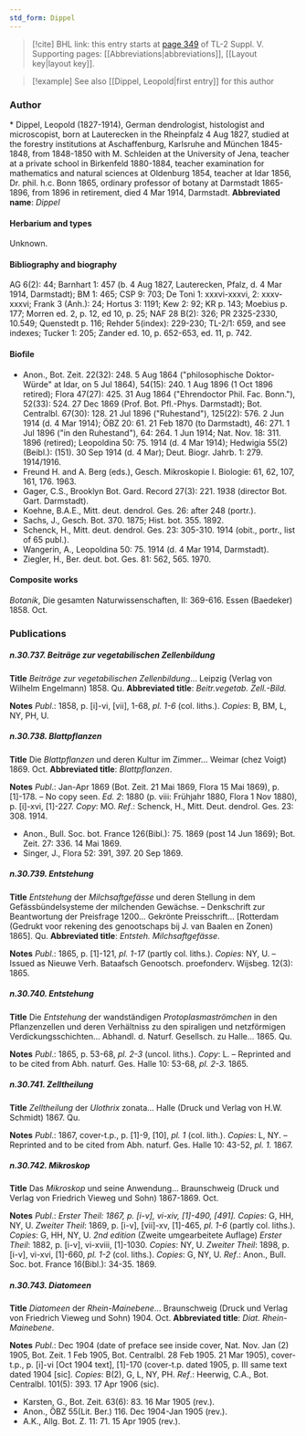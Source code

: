 ```yaml
---
std_form: Dippel
---
```


> [!cite] BHL link: this entry starts at [page 349](https://www.biodiversitylibrary.org/page/33259395) of TL-2 Suppl. V.
> Supporting pages: [[Abbreviations|abbreviations]], [[Layout key|layout key]].

> [!example] See also [[Dippel, Leopold|first entry]] for this author

### Author

\* Dippel, Leopold (1827-1914), German dendrologist, histologist and microscopist, born at Lauterecken in the Rheinpfalz 4 Aug 1827, studied at the forestry institutions at Aschaffenburg, Karlsruhe and München 1845-1848, from 1848-1850 with M. Schleiden at the University of Jena, teacher at a private school in Birkenfeld 1880-1884, teacher examination for mathematics and natural sciences at Oldenburg 1854, teacher at Idar 1856, Dr. phil. h.c. Bonn 1865, ordinary professor of botany at Darmstadt 1865-1896, from 1896 in retirement, died 4 Mar 1914, Darmstadt. 
**Abbreviated name**: *Dippel*

#### Herbarium and types

Unknown.

#### Bibliography and biography

AG 6(2): 44; Barnhart 1: 457 (b. 4 Aug 1827, Lauterecken, Pfalz, d. 4 Mar 1914, Darmstadt); BM 1: 465; CSP 9: 703; De Toni 1: xxxvi-xxxvi, 2: xxxv-xxxvi; Frank 3 (Anh.): 24; Hortus 3: 1191; Kew 2: 92; KR p. 143; Moebius p. 177; Morren ed. 2, p. 12, ed 10, p. 25; NAF 28 B(2): 326; PR 2325-2330, 10.549; Quenstedt p. 116; Rehder 5(index): 229-230; TL-2/1: 659, and see indexes; Tucker 1: 205; Zander ed. 10, p. 652-653, ed. 11, p. 742.

#### Biofile

- Anon., Bot. Zeit. 22(32): 248. 5 Aug 1864 ("philosophische Doktor-Würde" at Idar, on 5 Jul 1864), 54(15): 240. 1 Aug 1896 (1 Oct 1896 retired); Flora 47(27): 425. 31 Aug 1864 ("Ehrendoctor Phil. Fac. Bonn."), 52(33): 524. 27 Dec 1869 (Prof. Bot. Pfl.-Phys. Darmstadt); Bot. Centralbl. 67(30): 128. 21 Jul 1896 ("Ruhestand"), 125(22): 576. 2 Jun 1914 (d. 4 Mar 1914); ÖBZ 20: 61. 21 Feb 1870 (to Darmstadt), 46: 271. 1 Jul 1896 ("in den Ruhestand"), 64: 264. 1 Jun 1914; Nat. Nov. 18: 311. 1896 (retired); Leopoldina 50: 75. 1914 (d. 4 Mar 1914); Hedwigia 55(2)(Beibl.): (151). 30 Sep 1914 (d. 4 Mar); Deut. Biogr. Jahrb. 1: 279. 1914/1916.
- Freund H. and A. Berg (eds.), Gesch. Mikroskopie I. Biologie: 61, 62, 107, 161, 176. 1963.
- Gager, C.S., Brooklyn Bot. Gard. Record 27(3): 221. 1938 (director Bot. Gart. Darmstadt).
- Koehne, B.A.E., Mitt. deut. dendrol. Ges. 26: after 248 (portr.).
- Sachs, J., Gesch. Bot. 370. 1875; Hist. bot. 355. 1892.
- Schenck, H., Mitt. deut. dendrol. Ges. 23: 305-310. 1914 (obit., portr., list of 65 publ.).
- Wangerin, A., Leopoldina 50: 75. 1914 (d. 4 Mar 1914, Darmstadt).
- Ziegler, H., Ber. deut. bot. Ges. 81: 562, 565. 1970.

#### Composite works

*Botanik*, Die gesamten Naturwissenschaften, II: 369-616. Essen (Baedeker) 1858. Oct.

### Publications

##### n.30.737. Beiträge zur vegetabilischen Zellenbildung

**Title**
*Beiträge zur vegetabilischen Zellenbildung*... Leipzig (Verlag von Wilhelm Engelmann) 1858. Qu.
**Abbreviated title**: *Beitr.vegetab. Zell.-Bild.*

**Notes**
*Publ*.: 1858, p. \[i\]-vi, \[vii\], 1-68, *pl. 1-6* (col. liths.). *Copies*: B, BM, L, NY, PH, U.

##### n.30.738. Blattpflanzen

**Title**
Die *Blattpflanzen* und deren Kultur im Zimmer... Weimar (chez Voigt) 1869. Oct.
**Abbreviated title**: *Blattpflanzen*.

**Notes**
*Publ*.: Jan-Apr 1869 (Bot. Zeit. 21 Mai 1869, Flora 15 Mai 1869), p. \[1\]-178. – No copy seen.
*Ed. 2*: 1880 (p. viii: Frühjahr 1880, Flora 1 Nov 1880), p. \[i\]-xvi, \[1\]-227. *Copy*: MO.
*Ref*.: Schenck, H., Mitt. Deut. dendrol. Ges. 23: 308. 1914.
- Anon., Bull. Soc. bot. France 126(Bibl.): 75. 1869 (post 14 Jun 1869); Bot. Zeit. 27: 336. 14 Mai 1869.
- Singer, J., Flora 52: 391, 397. 20 Sep 1869.

##### n.30.739. Entstehung

**Title**
*Entstehung* der *Milchsaftgefässe* und deren Stellung in dem Gefässbündelsysteme der milchenden Gewächse. – Denkschrift zur Beantwortung der Preisfrage 1200... Gekrönte Preisschrift... \[Rotterdam (Gedrukt voor rekening des genootschaps bij J. van Baalen en Zonen) 1865\]. Qu.
**Abbreviated title**: *Entsteh. Milchsaftgefässe*.

**Notes**
*Publ*.: 1865, p. \[1\]-121, *pl. 1-17* (partly col. liths.). *Copies*: NY, U. – Issued as Nieuwe Verh. Bataafsch Genootsch. proefonderv. Wijsbeg. 12(3): 1865.

##### n.30.740. Entstehung

**Title**
Die *Entstehung* der wandständigen *Protoplasmaströmchen* in den Pflanzenzellen und deren Verhältniss zu den spiraligen und netzförmigen Verdickungsschichten... Abhandl. d. Naturf. Gesellsch. zu Halle... 1865. Qu.

**Notes**
*Publ*.: 1865, p. 53-68, *pl. 2-3* (uncol. liths.). *Copy*: L. – Reprinted and to be cited from Abh. naturf. Ges. Halle 10: 53-68, *pl. 2-3.* 1865.

##### n.30.741. Zelltheilung

**Title**
*Zelltheilung* der *Ulothrix* zonata... Halle (Druck und Verlag von H.W. Schmidt) 1867. Qu.

**Notes**
*Publ*.: 1867, cover-t.p., p. \[1\]-9, \[10\], *pl. 1* (col. lith.). *Copies*: L, NY. – Reprinted and to be cited from Abh. naturf. Ges. Halle 10: 43-52, *pl. 1.* 1867.

##### n.30.742. Mikroskop

**Title**
Das *Mikroskop* und seine Anwendung... Braunschweig (Druck und Verlag von Friedrich Vieweg und Sohn) 1867-1869. Oct.

**Notes**
*Publ*.: *Erster Theil: 1867, p. \[i-v\], vi-xiv, \[1\]-490, \[491\]. Copies*: G, HH, NY, U.
*Zweiter Theil*: 1869, p. \[i-v\], \[vii\]-xv, \[1\]-465, *pl. 1-6* (partly col. liths.). *Copies*: G, HH, NY, U.
*2nd edition* (Zweite umgearbeitete Auflage) *Erster Theil*: 1882, p. \[i-v\], vi-xviii, \[1\]-1030.
*Copies*: NY, U.
*Zweiter Theil*: 1898, p. \[i-v\], vi-xvi, \[1\]-660, *pl. 1-2* (col. liths.). *Copies*: G, NY, U.
*Ref*.: Anon., Bull. Soc. bot. France 16(Bibl.): 34-35. 1869.

##### n.30.743. Diatomeen

**Title**
*Diatomeen* der *Rhein-Mainebene*... Braunschweig (Druck und Verlag von Friedrich Vieweg und Sohn) 1904. Oct.
**Abbreviated title**: *Diat. Rhein-Mainebene*.

**Notes**
*Publ*.: Dec 1904 (date of preface see inside cover, Nat. Nov. Jan (2) 1905, Bot. Zeit. 1 Feb 1905, Bot. Centralbl. 28 Feb 1905. 21 Mar 1905), cover-t.p., p. \[i\]-vi \[Oct 1904 text\], \[1\]-170 (cover-t.p. dated 1905, p. III same text dated 1904 \[sic\]. *Copies*: B(2), G, L, NY, PH.
*Ref*.: Heerwig, C.A., Bot. Centralbl. 101(5): 393. 17 Apr 1906 (sic).
- Karsten, G., Bot. Zeit. 63(6): 83. 16 Mar 1905 (rev.).
- Anon., ÖBZ 55(Lit. Ber.) 116. Dec 1904-Jan 1905 (rev.).
- A.K., Allg. Bot. Z. 11: 71. 15 Apr 1905 (rev.).

